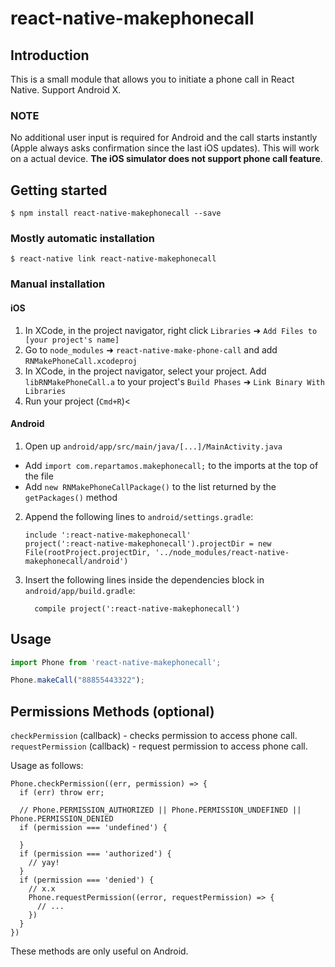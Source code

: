 
# react-native-makephonecall

## Introduction

This is a small module that allows you to initiate a phone call in React Native. 
Support Android X.

### **NOTE**

No additional user input is required for Android and the call starts instantly (Apple always asks confirmation since the last iOS updates).
This will work on a actual device. **The iOS simulator does not support phone call feature**.


## Getting started

`$ npm install react-native-makephonecall --save`

### Mostly automatic installation

`$ react-native link react-native-makephonecall`

### Manual installation


#### iOS

1. In XCode, in the project navigator, right click `Libraries` ➜ `Add Files to [your project's name]`
2. Go to `node_modules` ➜ `react-native-make-phone-call` and add `RNMakePhoneCall.xcodeproj`
3. In XCode, in the project navigator, select your project. Add `libRNMakePhoneCall.a` to your project's `Build Phases` ➜ `Link Binary With Libraries`
4. Run your project (`Cmd+R`)<

#### Android

1. Open up `android/app/src/main/java/[...]/MainActivity.java`
  - Add `import com.repartamos.makephonecall;` to the imports at the top of the file
  - Add `new RNMakePhoneCallPackage()` to the list returned by the `getPackages()` method
2. Append the following lines to `android/settings.gradle`:
  	```
  	include ':react-native-makephonecall'
  	project(':react-native-makephonecall').projectDir = new File(rootProject.projectDir, '../node_modules/react-native-makephonecall/android')
  	```
3. Insert the following lines inside the dependencies block in `android/app/build.gradle`:
  	```
      compile project(':react-native-makephonecall')
  	```

## Usage
```javascript
import Phone from 'react-native-makephonecall';

Phone.makeCall("88855443322");
```

## Permissions Methods (optional)
`checkPermission` (callback) - checks permission to access phone call.  
`requestPermission` (callback) - request permission to access  phone call.  

Usage as follows:
```es
Phone.checkPermission((err, permission) => {
  if (err) throw err;

  // Phone.PERMISSION_AUTHORIZED || Phone.PERMISSION_UNDEFINED || Phone.PERMISSION_DENIED
  if (permission === 'undefined') {

  }
  if (permission === 'authorized') {
    // yay!
  }
  if (permission === 'denied') {
    // x.x
    Phone.requestPermission((error, requestPermission) => {
      // ...
    })
  }
})
```

These methods are only useful on Android.

